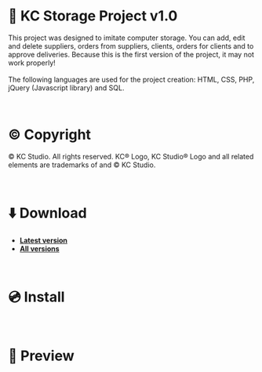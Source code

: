 # :page_facing_up: KC Storage Project v1.0
This project was designed to imitate computer storage. You can add, edit and delete suppliers, orders from suppliers, clients, orders for clients and to approve deliveries. Because this is the first version of the project, it may not work properly!
<br /><br />
The following languages are used for the project creation: HTML, CSS, PHP, jQuery (Javascript library) and SQL.

<br />

# :copyright: Copyright
© KC Studio. All rights reserved. KC® Logo, KC Studio® Logo and all related elements are trademarks of and © KC Studio.

<br />

# :arrow_down: Download
* <b>[Latest version](https://github.com/kcenow/Storage-Project/releases/tag/v1.0 "Latest version")</b>
* <b>[All versions](https://github.com/kcenow/Storage-Project/releases "All versions")</b>

<br />

# :cd: Install

<br />

# :milky_way: Preview
